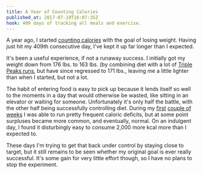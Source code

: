```yaml
---
title: A Year of Counting Calories
published_at: 2017-07-19T16:07:35Z
hook: 409 days of tracking all meals and exercise.
---
```


A year ago, I started [counting
calories](/fragments/calorie-counting) with the goal of
losing weight. Having just hit my 409th consecutive day,
I've kept it up far longer than I expected.

It's been a useful experience, if not a runaway success. I
initially got my weight down from 176 lbs. to 163 lbs. (by
combining diet with a lot of [Triple Peaks
runs](/stripe-running), but have since regressed to 171
lbs., leaving me a little lighter than when I started, but
not a lot.

The habit of entering food is easy to pick up because it
lends itself so well to the moments in a day that would
otherwise be wasted, like sitting in an elevator or waiting
for someone. Unfortunately it's only half the battle, with
the other half being successfully controlling diet. During
my [first](/fragments/one-week) [couple of
weeks](/fragments/six-weeks) I was able to run pretty
frequent caloric deficits, but at some point surpluses
became more common, and eventually, normal. On an indulgent
day, I found it disturbingly easy to consume 2,000 more
kcal more than I expected to.

These days I'm trying to get that back under control by
staying close to target, but it still remains to be seen
whether my original goal is ever really successful. It's
some gain for very little effort though, so I have no plans
to stop the experiment.
